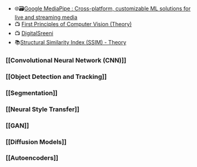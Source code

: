   - 🌐🗃️[Google MediaPipe : Cross-platform, customizable ML solutions for live and streaming media](https://google.github.io/mediapipe/)
  - 📺 [First Principles of Computer Vision (Theory)](https://www.youtube.com/@firstprinciplesofcomputerv3258)
  - 📺 [DigitalSreeni](https://www.youtube.com/@DigitalSreeni)
  - 📚[Structural Similarity Index (SSIM) - Theory](https://medium.com/srm-mic/all-about-structural-similarity-index-ssim-theory-code-in-pytorch-6551b455541e)
  
 ### [[Convolutional Neural Network (CNN)]]
 
  ### [[Object Detection and Tracking]]
  
  ### [[Segmentation]]

  ### [[Neural Style Transfer]]

  ### [[GAN]]
  
  ### [[Diffusion Models]]
  
  ### [[Autoencoders]]